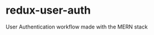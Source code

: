 # redux-user-auth
User Authentication workflow made with the MERN stack

<!-- add availabe scripts. include display GIF -->
